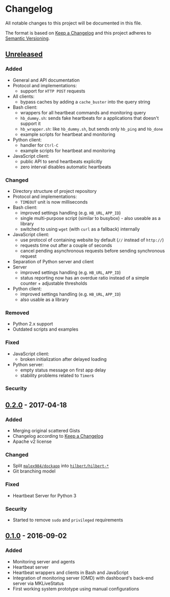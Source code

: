 # Changelog
All notable changes to this project will be documented in this file.

The format is based on [Keep a Changelog](http://keepachangelog.com/en/1.0.0/)
and this project adheres to [Semantic Versioning](http://semver.org/spec/v2.0.0.html).

## [Unreleased]
### Added
- General and API documentation
- Protocol and implementations:
  - support for `HTTP POST` requests
- All clients:
  - bypass caches by adding a `cache_buster` into the query string
- Bash client:
  - wrappers for all heartbeat commands and monitoring query
  - `hb_dummy.sh`: sends fake heartbeats for a applications that doesn't support it
  - `hb_wrapper.sh`: like `hb_dummy.sh`, but sends only `hb_ping` and `hb_done`
  - example scripts for heartbeat and monitoring
- Python client:
  - handler for `Ctrl-C`
  - example scripts for heartbeat and monitoring
- JavaScript client:
  - public API to send heartbeats explicitly
  - zero interval disables automatic heartbeats

### Changed
- Directory structure of project repository
- Protocol and implementations:
  - `TIMEOUT` unit is now milliseconds
- Bash client:
  - improved settings handling (e.g. `HB_URL`, `APP_ID`)
  - single multi-purpose script (similar to busybox) - also useable as a library
  - switched to using `wget` (with `curl` as a fallback) internally
- JavaScript client:
  - use protocol of containing website by default (`//` instead of `http://`)
  - requests time out after a couple of seconds
  - cancel pending asynchronous requests before sending synchronous request
- Separation of Python server and client
- Server
  - improved settings handling (e.g. `HB_URL`, `APP_ID`)
  - status reporting now has an overdue ratio instead of a simple counter + adjustable thresholds
- Python client:
  - improved settings handling (e.g. `HB_URL`, `APP_ID`)
  - also usable as a library

### Removed
- Python 2.x support
- Outdated scripts and examples

### Fixed
- JavaScript client:
  - broken initialization after delayed loading
- Python server:
  - empty status message on first app delay
  - stability problems related to `Timer`s

### Security

## [0.2.0] - 2017-04-18
### Added
- Merging original scattered Gists
- Changelog according to [Keep a Changelog](http://keepachangelog.com/en/1.0.0/)
- Apache v2 license

### Changed
- Split [`malex984/dockapp`](https://github.com/malex984/dockapp) into [`hilbert/hilbert-*`](https://github.com/hilbert)
- Git branching model

### Fixed 
- Heartbeat Server for Python 3

### Security 
- Started to remove `sudo` and `privileged` requirements 

## [0.1.0] - 2016-09-02
### Added
- Monitoring server and agents
- Heartbeat server 
- Heartbeat wrappers and clients in Bash and JavaScript
- Integration of monitoring server (OMD) with dashboard's back-end server via MKLiveStatus
- First working system prototype using manual configurations

[Unreleased]: https://github.com/hilbert/hilbert-heartbeat/compare/v0.2.0...HEAD
[0.2.0]: https://github.com/hilbert/hilbert-heartbeat/compare/v0.1.0...v0.2.0
[0.1.0]: https://github.com/hilbert/hilbert-heartbeat/compare/v0.0.0...v0.1.0

